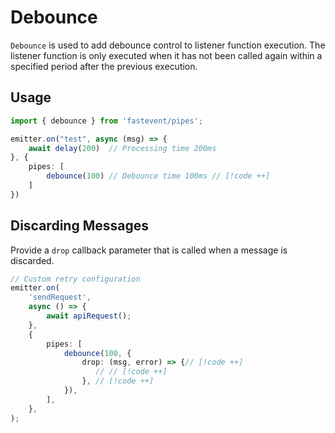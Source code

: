 # Debounce

`Debounce` is used to add debounce control to listener function execution. The listener function is only executed when it has not been called again within a specified period after the previous execution.

## Usage

```ts
import { debounce } from 'fastevent/pipes';

emitter.on("test", async (msg) => {
    await delay(200)  // Processing time 200ms
}, {
    pipes: [
        debounce(100) // Debounce time 100ms // [!code ++]
    ]  
}) 
```

## Discarding Messages

Provide a `drop` callback parameter that is called when a message is discarded.

```typescript
// Custom retry configuration
emitter.on(
    'sendRequest',
    async () => {
        await apiRequest();
    },
    {
        pipes: [
            debounce(100, { 
                drop: (msg, error) => {// [!code ++]
                   // // [!code ++] 
                }, // [!code ++]
            }),
        ],
    },
);
```